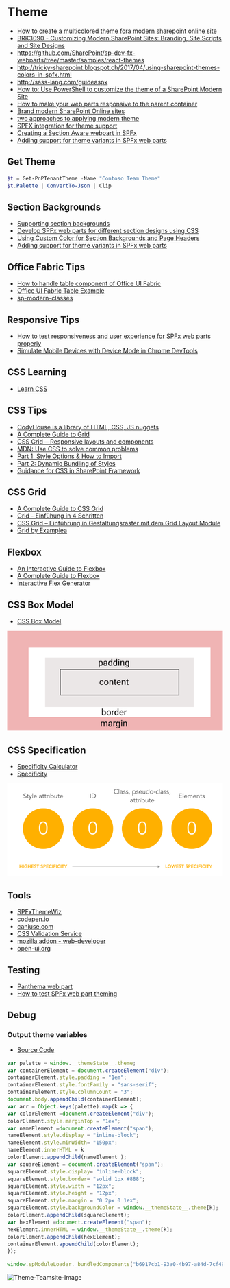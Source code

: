 # Theme

- [How to create a multicolored theme fora modern sharepoint online site](https://laurakokkarinen.com/how-to-create-a-multicolored-theme-for-a-modern-sharepoint-online-site/)
- [BRK3090 - Customizing Modern SharePoint Sites: Branding, Site Scripts and Site Designs](https://myignite.techcommunity.microsoft.com/sessions/65682)
- https://github.com/SharePoint/sp-dev-fx-webparts/tree/master/samples/react-themes
- http://tricky-sharepoint.blogspot.ch/2017/04/using-sharepoint-themes-colors-in-spfx.html
- http://sass-lang.com/guideaspx
- [How to: Use PowerShell to customize the theme of a SharePoint Modern Site](http://www.dotnetmafia.com/blogs/dotnettipoftheday/archive/2017/10/17/how-to-use-powershell-to-customize-the-theme-of-a-sharepoint-modern-site.aspx)
- [How to make your web parts responsive to the parent container](https://n8d.at/blog/how-to-make-your-web-parts-responsive-to-the-parent-container)
- [Brand modern SharePoint Online sites](http://sharepoint.handsontek.net/2018/03/11/brand-modern-sharepoint-online-sites)
- [two approaches to applying modern theme](http://www.techmikael.com/2018/03/two-approaches-to-applying-modern-theme.html)
- [SPFX integration for theme support](https://github.com/StfBauer/spfx-uifabric-themes)
- [Creating a Section Aware webpart in SPFx](https://www.donkirkham.com/blog/spfx-theme-variants/)
- [Adding support for theme variants in SPFx web parts](https://tahoeninja.blog/posts/adding-support-for-theme-variants-in-spfx-web-parts/)

## Get Theme

```Powershell
$t = Get-PnPTenantTheme -Name "Contoso Team Theme"
$t.Palette | ConvertTo-Json | Clip
```

## Section Backgrounds

- [Supporting section backgrounds](https://docs.microsoft.com/en-us/sharepoint/dev/spfx/web-parts/guidance/supporting-section-backgrounds)
- [Develop SPFx web parts for different section designs using CSS](https://n8d.at/develop-spfx-web-parts-for-different-section-designs-using-css/)
- [Using Custom Color for Section Backgrounds and Page Headers](https://spdcp.com/2019/06/27/custom-header-colors/)
- [Adding support for theme variants in SPFx web parts](https://tahoeninjas.blog/2020/07/28/adding-support-for-theme-variants-in-spfx-web-parts/)

## Office Fabric Tips

- [How to handle table component of Office UI Fabric](https://n8d.at/blog/how-to-handle-table-component-of-office-ui-fabric/)
- [Office UI Fabric Table Example](https://gist.github.com/andrewconnell/18477c10edb7f9a32198)
- [sp-modern-classes](https://zerg00s.github.io/sp-modern-classes/)

## Responsive Tips

- [How to test responsiveness and user experience for SPFx web parts properly](https://n8d.at/blog/how-to-test-responsiveness-and-user-experience-for-spfx-web-parts-properly/)
- [Simulate Mobile Devices with Device Mode in Chrome DevTools](https://developers.google.com/web/tools/chrome-devtools/device-mode/)

## CSS Learning

- [Learn CSS](https://web.dev/learn/css)

## CSS Tips

- [CodyHouse is a library of HTML, CSS, JS nuggets](https://codyhouse.co)
- [A Complete Guide to Grid](https://css-tricks.com/snippets/css/complete-guide-grid)
- [CSS Grid — Responsive layouts and components](https://medium.com/deemaze-software/css-grid-responsive-layouts-and-components-eee1badd5a2f)
- [MDN: Use CSS to solve common problems
](https://developer.mozilla.org/en-US/docs/Learn/CSS/Howto)
- [Part 1: Style Options & How to Import](http://warner.digital/spfx-dynamic-styles-part1)
- [Part 2: Dynamic Bundling of Styles](http://warner.digital/spfx-dynamic-styles-part2)
- [Guidance for CSS in SharePoint Framework](https://n8d.at/guidance-for-css-in-sharepoint-framework)

## CSS Grid

- [A Complete Guide to CSS Grid](https://css-tricks.com/snippets/css/complete-guide-grid/)
- [Grid - Einfühung in 4 Schritten](https://www.mediaevent.de/css/grid.html)
- [CSS Grid – Einführung in Gestaltungsraster mit dem Grid Layout Module](https://kulturbanause.de/blog/css-grid-layout-module)
- [Grid by Examplea](https://gridbyexample.com/learn/)

## Flexbox

- [An Interactive Guide to Flexbox](https://www.joshwcomeau.com/css/interactive-guide-to-flexbox/)
- [A Complete Guide to Flexbox](https://css-tricks.com/snippets/css/a-guide-to-flexbox)
- [Interactive Flex Generator](http://www.csstutorial.org/)

## CSS Box Model

- [CSS Box Model](https://www.w3schools.com/css/css_boxmodel.asp)

![CSS Box Modell](../assets/images/css-boxing-model.png)

## CSS Specification

- [Specificity Calculator](https://specificity.keegan.st)
- [Specificity](https://dev.to/emmawedekind/css-specificity-1kca)

![Understand Specificity](../assets/images/css-specification.png)

## Tools

- [SPFxThemeWiz](https://github.com/spcph/SPFxThemeWiz)
- [codepen.io](https://codepen.io/pen/)
- [caniuse.com](https://caniuse.com)
- [CSS Validation Service](https://jigsaw.w3.org/css-validator/)
- [mozilla addon - web-developer](https://addons.mozilla.org/en-US/firefox/addon/web-developer/)
- [open-ui.org](https://open-ui.org/)

## Testing

- [Panthema web part](https://n8d.at/blog/panthema-web-part-is-now-release-know-your-sharepoint-theme-colours/)
- [How to test SPFx web part theming](https://n8d.at/blog/how-to-test-spfx-web-part-theming)

## Debug

### Output theme variables

- [Source Code](https://laurakokkarinen.com/how-to-create-a-multicolored-theme-for-a-modern-sharepoint-online-site/)

```js
var palette = window.__themeState__.theme;
var containerElement = document.createElement("div");
containerElement.style.padding = "1em";
containerElement.style.fontFamily = "sans-serif";
containerElement.style.columnCount = "3";
document.body.appendChild(containerElement);
var arr = Object.keys(palette).map(k => {
var colorElement =document.createElement("div");
colorElement.style.marginTop = "1ex";
var nameElement =document.createElement("span");
nameElement.style.display = "inline-block";
nameElement.style.minWidth= "150px";
nameElement.innerHTML = k
colorElement.appendChild(nameElement );
var squareElement = document.createElement("span");
squareElement.style.display= "inline-block";
squareElement.style.border= "solid 1px #888";
squareElement.style.width = "12px";
squareElement.style.height = "12px";
squareElement.style.margin = "0 2px 0 1ex";
squareElement.style.backgroundColor = window.__themeState__.theme[k];
colorElement.appendChild(squareElement);
var hexElement =document.createElement("span");
hexElement.innerHTML = window.__themeState__.theme[k];
colorElement.appendChild(hexElement);
containerElement.appendChild(colorElement);
});
```

```js
window.spModuleLoader._bundledComponents["b6917cb1-93a0-4b97-a84d-7cf49975d4ec"].PageManager._instance.pageContext.legacyPageContext
```

![Theme-Teamsite-Image](https://i2.wp.com/laurakokkarinen.com/wp-content/uploads/2018/01/rainbow-theme-with-pointers.png?ssl=1)
